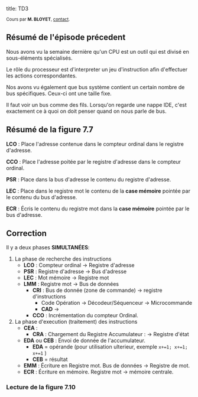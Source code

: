 title: TD3

<small>Cours par **M. BLOYET**, [contact].</small>

## Résumé de l'épisode précedent

Nous avons vu la semaine dernière qu'un CPU est un outil qui est 
divisé en sous-éléments spécialisés. 

Le rôle du processeur est d'interpreter un jeu d'instruction afin 
d'effectuer les actions correspondantes. 

Nos avons vu également que bus système contient un certain nombre de bus 
spécifiques. Ceux-ci ont une taille fixe. 

Il faut voir un bus comme des fils. Lorsqu'on regarde une nappe IDE, c'est 
exactement ce à quoi on doit penser quand on nous parle de bus. 

## Résumé de la figure 7.7

**LCO** : Place l'adresse contenue dans le compteur ordinal dans le registre 
d'adresse. 

**CCO** : Place l'adresse poitée par le registre d'adresse dans le compteur 
ordinal. 

**PSR** : Place dans la bus d'adresse le contenu du registre d'adresse. 

**LEC** : Place dans le registre mot le contenu de la **case mémoire** 
pointée par le contenu du bus d'adresse. 

**ECR** : Écris le contenu du registre mot dans la **case mémoire** pointée 
par le bus d'adresse. 

## Correction

Il y a deux phases **SIMULTANÉES**:

1. La phase de recherche des instructions
    * **LCO** : Compteur ordinal -> Registre d'adresse
    * **PSR** : Registre d'adresse -> Bus d'adresse
    * **LEC** : Mot mémoire -> Registre mot
    * **LMM** : Registre mot -> Bus de données
        * **CRI** : Bus de donnée (zone de commande) -> registre d'instructions
            * Code Opération -> Décodeur/Séquenceur -> Microcommande
            * **CAD** ->
        * **CCO** : Incrémentation du compteur Ordinal. 
2. La phase d'execution (traitement) des instructions
    * **CEA** : 
        * **CRA** : Chargement du Registre Accumulateur : -> Registre d'état
    * **EDA** ou **CEB** : Envoi de donnée de l'accumulateur. 
        * **EDA** = opérande (pour utilisation ulterieur, exemple `x+=1; x+=1; x+=1` )
        * **CEB** = résultat
    * **EMM** : Écriture en Registre mot. Bus de données -> Registre de mot.  
    * **ECR** : Écriture en mémoire. Registre mot -> mémoire centrale. 


### Lecture de la figure 7.10



[contact]:mailto: "Email du professeur"
